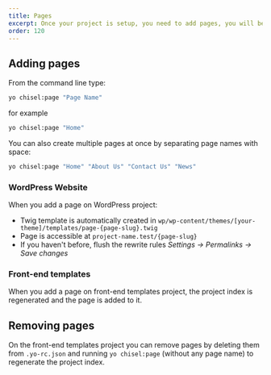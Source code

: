 ```yaml
---
title: Pages
excerpt: Once your project is setup, you need to add pages, you will be working on, to it.
order: 120
---
```


## Adding pages
From the command line type:

```bash
yo chisel:page "Page Name"
```

for example

```bash
yo chisel:page "Home"
```

You can also create multiple pages at once by separating page names with space:

```bash
yo chisel:page "Home" "About Us" "Contact Us" "News"
```

### WordPress Website
When you add a page on WordPress project:

- Twig template is automatically created in `wp/wp-content/themes/[your-theme]/templates/page-{page-slug}.twig`
- Page is accessible at `project-name.test/{page-slug}`
- If you haven't before, flush the rewrite rules *Settings -> Permalinks -> Save changes*

### Front-end templates
When you add a page on front-end templates project, the project index is regenerated and the page is added to it.

## Removing pages
On the front-end templates project you can remove pages by deleting them from `.yo-rc.json` and running `yo chisel:page` (without any page name) to regenerate the project index.



